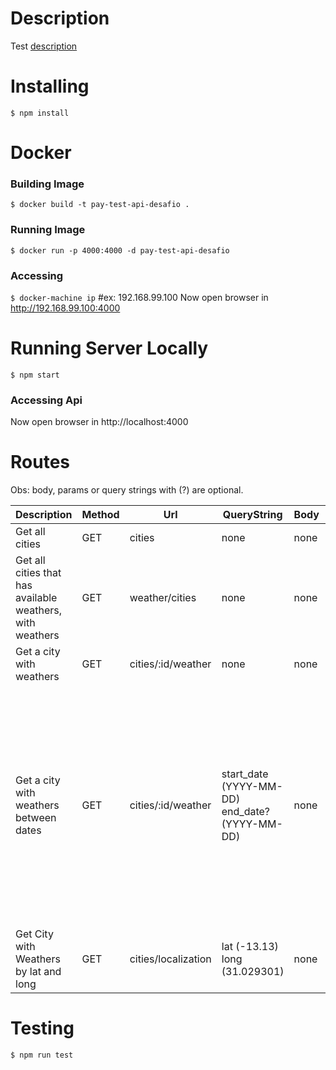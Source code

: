 # Description

Test [description](DESCRIPTION.md)

# Installing

`$ npm install`

# Docker

### Building Image

`$ docker build -t pay-test-api-desafio .`

### Running Image

`$ docker run -p 4000:4000 -d pay-test-api-desafio`

### Accessing

`$ docker-machine ip` #ex: 192.168.99.100
Now open browser in http://192.168.99.100:4000

# Running Server Locally

`$ npm start`

### Accessing Api

Now open browser in http://localhost:4000

# Routes

Obs: body, params or query strings with (?) are optional.

<table>
  <thead>
    <th>Description</th>
    <th>Method</th>
    <th>Url</th>
    <th>QueryString</th>
    <th>Body</th>
    <th colspan="2">Obs</th>
  </thead>
  <tbody>
    <tr>
      <td>Get all cities</td>
      <td>GET</td>
      <td>cities</td>
      <td>none</td>
      <td>none</td>
      <td></td>
      <td></td>
    </tr>
    <tr>
      <td>Get all cities that has available weathers, with weathers</td>
      <td>GET</td>
      <td>weather/cities</td>
      <td>none</td>
      <td>none</td>
      <td></td>
      <td></td>
    </tr>
    <tr>
      <td>Get a city with weathers</td>
      <td>GET</td>
      <td>cities/:id/weather</td>
      <td>none</td>
      <td>none</td>
      <td></td>
      <td></td>
    </tr>
    <tr>
      <td>Get a city with weathers between dates</td>
      <td>GET</td>
      <td>cities/:id/weather</td>
      <td>
        start_date (YYYY-MM-DD) <br />
        end_date? (YYYY-MM-DD)
      </td>
      <td>none</td>
      <td>
        Passing only start_date you'll get results since <b>start_date</b> until
        last date that exists <br />
        Passing only end_date you'll get results since first date until
        <b>end_date</b> passed
      </td>
      <td>Padding both of query strings you'll get results between dates</td>
    </tr>
    <tr>
      <td>Get City with Weathers by lat and long</td>
      <td>GET</td>
      <td>cities/localization</td>
      <td>
        lat (-13.13) <br />
        long (31.029301)
      </td>
      <td>none</td>
      <td></td>
      <td></td>
    </tr>
  </tbody>
</table>

# Testing

`$ npm run test`
